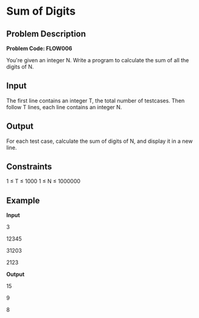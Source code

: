 # Sum of Digits

## Problem Description

**Problem Code: FLOW006**

You're given an integer N. Write a program to calculate the sum of all the digits of N.

## Input
The first line contains an integer T, the total number of testcases. Then follow T lines, each line contains an integer N.

## Output
For each test case, calculate the sum of digits of N, and display it in a new line.

## Constraints

1 ≤ T ≤ 1000
1 ≤ N ≤ 1000000

## Example

**Input**

3 

12345

31203

2123

**Output**

15

9

8
